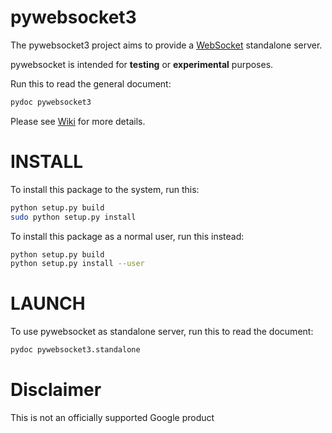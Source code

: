 
# pywebsocket3 #

The pywebsocket3 project aims to provide a [WebSocket](https://tools.ietf.org/html/rfc6455) standalone server.

pywebsocket is intended for **testing** or **experimental** purposes.

Run this to read the general document:

```bash
pydoc pywebsocket3
```

Please see [Wiki](https://github.com/GoogleChromeLabs/pywebsocket3/wiki) for more details.

# INSTALL #

To install this package to the system, run this:

```bash
python setup.py build
sudo python setup.py install
```

To install this package as a normal user, run this instead:

```bash
python setup.py build
python setup.py install --user
```

# LAUNCH #

To use pywebsocket as standalone server, run this to read the document:

```bash
pydoc pywebsocket3.standalone
```

# Disclaimer #

This is not an officially supported Google product
